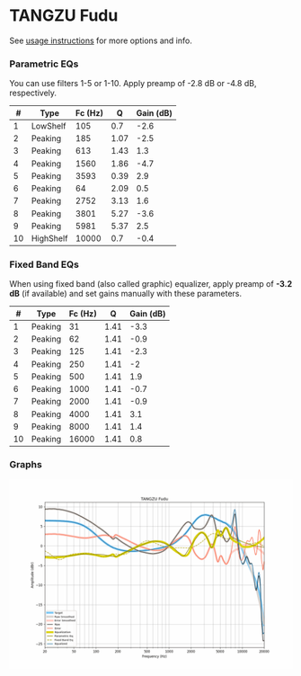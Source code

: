 # TANGZU Fudu
See [usage instructions](https://github.com/jaakkopasanen/AutoEq#usage) for more options and info.

### Parametric EQs
You can use filters 1-5 or 1-10. Apply preamp of -2.8 dB or -4.8 dB, respectively.

|   # | Type      |   Fc (Hz) |    Q |   Gain (dB) |
|-----|-----------|-----------|------|-------------|
|   1 | LowShelf  |       105 | 0.7  |        -2.6 |
|   2 | Peaking   |       185 | 1.07 |        -2.5 |
|   3 | Peaking   |       613 | 1.43 |         1.3 |
|   4 | Peaking   |      1560 | 1.86 |        -4.7 |
|   5 | Peaking   |      3593 | 0.39 |         2.9 |
|   6 | Peaking   |        64 | 2.09 |         0.5 |
|   7 | Peaking   |      2752 | 3.13 |         1.6 |
|   8 | Peaking   |      3801 | 5.27 |        -3.6 |
|   9 | Peaking   |      5981 | 5.37 |         2.5 |
|  10 | HighShelf |     10000 | 0.7  |        -0.4 |

### Fixed Band EQs
When using fixed band (also called graphic) equalizer, apply preamp of **-3.2 dB** (if available) and set gains manually with these parameters.

|   # | Type    |   Fc (Hz) |    Q |   Gain (dB) |
|-----|---------|-----------|------|-------------|
|   1 | Peaking |        31 | 1.41 |        -3.3 |
|   2 | Peaking |        62 | 1.41 |        -0.9 |
|   3 | Peaking |       125 | 1.41 |        -2.3 |
|   4 | Peaking |       250 | 1.41 |        -2   |
|   5 | Peaking |       500 | 1.41 |         1.9 |
|   6 | Peaking |      1000 | 1.41 |        -0.7 |
|   7 | Peaking |      2000 | 1.41 |        -0.9 |
|   8 | Peaking |      4000 | 1.41 |         3.1 |
|   9 | Peaking |      8000 | 1.41 |         1.4 |
|  10 | Peaking |     16000 | 1.41 |         0.8 |

### Graphs
![](./TANGZU%20Fudu.png)

